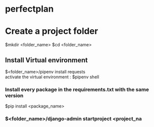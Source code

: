 # perfectplan

# Create a project folder
$mkdir <folder_name>
$cd <folder_name></br>
## Install Virtual environment
$<folder_name>/pipenv install requests</br>
activate the virtual environment : $pipenv shell </br>
### Install every package in the requirements.txt with the same version 
$pip install <package_name>

### $<folder_name>/django-admin startproject <project_na



